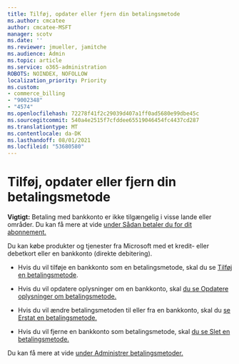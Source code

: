 ```yaml
---
title: Tilføj, opdater eller fjern din betalingsmetode
ms.author: cmcatee
author: cmcatee-MSFT
manager: scotv
ms.date: ''
ms.reviewer: jmueller, jamitche
ms.audience: Admin
ms.topic: article
ms.service: o365-administration
ROBOTS: NOINDEX, NOFOLLOW
localization_priority: Priority
ms.custom:
- commerce_billing
- "9002348"
- "4574"
ms.openlocfilehash: 72278f41f2c29039d407a1ff0ad5680e99dbe45c
ms.sourcegitcommit: 540a4e2515f7cfddee65519046454fc4437cd287
ms.translationtype: MT
ms.contentlocale: da-DK
ms.lasthandoff: 08/01/2021
ms.locfileid: "53680580"
---
```

# <a name="add-update-or-remove-payment-method"></a>Tilføj, opdater eller fjern din betalingsmetode

**Vigtigt:** Betaling med bankkonto er ikke tilgængelig i visse lande eller områder. Du kan få mere at vide [under Sådan betaler du for dit abonnement.](/microsoft-365/commerce/billing-and-payments/pay-for-your-subscription) 

Du kan købe produkter og tjenester fra Microsoft med et kredit- eller debetkort eller en bankkonto (direkte debitering).

- Hvis du vil tilføje en bankkonto som en betalingsmetode, skal du se [Tilføj en betalingsmetode](/microsoft-365/commerce/billing-and-payments/manage-payment-methods#add-a-payment-method).

- Hvis du vil opdatere oplysninger om en bankkonto, skal [du se Opdatere oplysninger om betalingsmetode.](/microsoft-365/commerce/billing-and-payments/manage-payment-methods#update-payment-method-details)

- Hvis du vil ændre betalingsmetoden til eller fra en bankkonto, skal du [se Erstat en betalingsmetode.](/microsoft-365/commerce/billing-and-payments/manage-payment-methods#replace-a-payment-method)

- Hvis du vil fjerne en bankkonto som betalingsmetode, skal [du se Slet en betalingsmetode.](/microsoft-365/commerce/billing-and-payments/manage-payment-methods#delete-a-payment-method)

Du kan få mere at vide [under Administrer betalingsmetoder.](/microsoft-365/commerce/billing-and-payments/manage-payment-methods)
